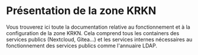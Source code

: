# Présentation de la zone KRKN
Vous trouverez ici toute la documentation relative au fonctionnement et à la configuration de la zone KRKN. Cela comprend tous les containers des services publics (Nextcloud, Gitea...) et les services internes nécessaires au fonctionnement des services publics comme l'annuaire LDAP.